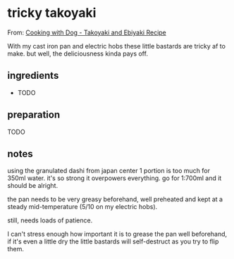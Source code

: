 # tricky takoyaki

From: [Cooking with Dog - Takoyaki and Ebiyaki Recipe](https://cookingwithdog.com/recipe/takoyaki-ebiyaki/)

With my cast iron pan and electric hobs these little bastards are tricky af to make. but well, the deliciousness kinda pays off.

## ingredients

- TODO

## preparation

TODO

## notes

using the granulated dashi from japan center 1 portion is too much for 350ml water. it's so strong it overpowers everything. go for 1:700ml and it should be alright.

the pan needs to be very greasy beforehand, well preheated and kept at a steady mid-temperature (5/10 on my electric hobs).

still, needs loads of patience.

I can't stress enough how important it is to grease the pan well beforehand, if it's even a little dry the little bastards will self-destruct as you try to flip them.
